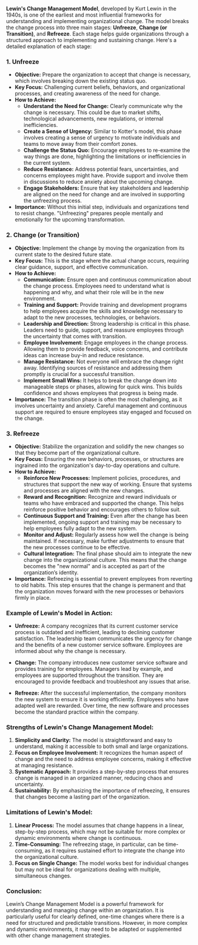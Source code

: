 **Lewin's Change Management Model**, developed by Kurt Lewin in the 1940s, is one of the earliest and most influential frameworks for understanding and implementing organizational change. The model breaks the change process into three main stages: **Unfreeze**, **Change (or Transition)**, and **Refreeze**. Each stage helps guide organizations through a structured approach to implementing and sustaining change. Here's a detailed explanation of each stage:

### 1. **Unfreeze**
   - **Objective:** Prepare the organization to accept that change is necessary, which involves breaking down the existing status quo.
   - **Key Focus:** Challenging current beliefs, behaviors, and organizational processes, and creating awareness of the need for change.
   - **How to Achieve:**
     - **Understand the Need for Change:** Clearly communicate why the change is necessary. This could be due to market shifts, technological advancements, new regulations, or internal inefficiencies.
     - **Create a Sense of Urgency:** Similar to Kotter's model, this phase involves creating a sense of urgency to motivate individuals and teams to move away from their comfort zones.
     - **Challenge the Status Quo:** Encourage employees to re-examine the way things are done, highlighting the limitations or inefficiencies in the current system.
     - **Reduce Resistance:** Address potential fears, uncertainties, and concerns employees might have. Provide support and involve them in discussions to reduce anxiety about the upcoming change.
     - **Engage Stakeholders:** Ensure that key stakeholders and leadership are aligned on the need for change and are involved in supporting the unfreezing process.
   - **Importance:** Without this initial step, individuals and organizations tend to resist change. "Unfreezing" prepares people mentally and emotionally for the upcoming transformation.

### 2. **Change (or Transition)**
   - **Objective:** Implement the change by moving the organization from its current state to the desired future state.
   - **Key Focus:** This is the stage where the actual change occurs, requiring clear guidance, support, and effective communication.
   - **How to Achieve:**
     - **Communication:** Ensure open and continuous communication about the change process. Employees need to understand what is happening and why, and what their role will be in the new environment.
     - **Training and Support:** Provide training and development programs to help employees acquire the skills and knowledge necessary to adapt to the new processes, technologies, or behaviors.
     - **Leadership and Direction:** Strong leadership is critical in this phase. Leaders need to guide, support, and reassure employees through the uncertainty that comes with transition.
     - **Employee Involvement:** Engage employees in the change process. Allowing them to provide feedback, voice concerns, and contribute ideas can increase buy-in and reduce resistance.
     - **Manage Resistance:** Not everyone will embrace the change right away. Identifying sources of resistance and addressing them promptly is crucial for a successful transition.
     - **Implement Small Wins:** It helps to break the change down into manageable steps or phases, allowing for quick wins. This builds confidence and shows employees that progress is being made.
   - **Importance:** The transition phase is often the most challenging, as it involves uncertainty and anxiety. Careful management and continuous support are required to ensure employees stay engaged and focused on the change.

### 3. **Refreeze**
   - **Objective:** Stabilize the organization and solidify the new changes so that they become part of the organizational culture.
   - **Key Focus:** Ensuring the new behaviors, processes, or structures are ingrained into the organization's day-to-day operations and culture.
   - **How to Achieve:**
     - **Reinforce New Processes:** Implement policies, procedures, and structures that support the new way of working. Ensure that systems and processes are aligned with the new changes.
     - **Reward and Recognition:** Recognize and reward individuals or teams who have embraced and supported the change. This helps reinforce positive behavior and encourages others to follow suit.
     - **Continuous Support and Training:** Even after the change has been implemented, ongoing support and training may be necessary to help employees fully adapt to the new system.
     - **Monitor and Adjust:** Regularly assess how well the change is being maintained. If necessary, make further adjustments to ensure that the new processes continue to be effective.
     - **Cultural Integration:** The final phase should aim to integrate the new change into the organizational culture. This means that the change becomes the "new normal" and is accepted as part of the organization’s identity.
   - **Importance:** Refreezing is essential to prevent employees from reverting to old habits. This step ensures that the change is permanent and that the organization moves forward with the new processes or behaviors firmly in place.

### Example of Lewin's Model in Action:
- **Unfreeze:** A company recognizes that its current customer service process is outdated and inefficient, leading to declining customer satisfaction. The leadership team communicates the urgency for change and the benefits of a new customer service software. Employees are informed about why the change is necessary.
  
- **Change:** The company introduces new customer service software and provides training for employees. Managers lead by example, and employees are supported throughout the transition. They are encouraged to provide feedback and troubleshoot any issues that arise.

- **Refreeze:** After the successful implementation, the company monitors the new system to ensure it is working efficiently. Employees who have adapted well are rewarded. Over time, the new software and processes become the standard practice within the company.

### Strengths of Lewin's Change Management Model:
1. **Simplicity and Clarity:** The model is straightforward and easy to understand, making it accessible to both small and large organizations.
2. **Focus on Employee Involvement:** It recognizes the human aspect of change and the need to address employee concerns, making it effective at managing resistance.
3. **Systematic Approach:** It provides a step-by-step process that ensures change is managed in an organized manner, reducing chaos and uncertainty.
4. **Sustainability:** By emphasizing the importance of refreezing, it ensures that changes become a lasting part of the organization.

### Limitations of Lewin's Model:
1. **Linear Process:** The model assumes that change happens in a linear, step-by-step process, which may not be suitable for more complex or dynamic environments where change is continuous.
2. **Time-Consuming:** The refreezing stage, in particular, can be time-consuming, as it requires sustained effort to integrate the change into the organizational culture.
3. **Focus on Single Change:** The model works best for individual changes but may not be ideal for organizations dealing with multiple, simultaneous changes.

### Conclusion:
Lewin’s Change Management Model is a powerful framework for understanding and managing change within an organization. It is particularly useful for clearly defined, one-time changes where there is a need for structured and predictable transitions. However, in more complex and dynamic environments, it may need to be adapted or supplemented with other change management strategies.
